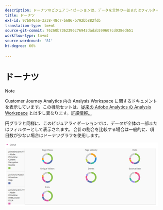 ```yaml
---
description: ドーナツのビジュアライゼーションは、データを全体の一部またはフィルターとして表示します。
title: ドーナツ
exl-id: 97b846a6-3a38-48c7-b686-b792bb882fdb
translation-type: tm+mt
source-git-commit: 76260b7362396c76942dadab599607cd038ed651
workflow-type: tm+mt
source-wordcount: '81'
ht-degree: 66%

---
```


# ドーナツ

>[!NOTE]
>
>Customer Journey Analytics 内の Analysis Workspace に関するドキュメントを表示しています。この機能セットは、[従来の Adobe Analytics の Analysis Workspace](https://docs.adobe.com/content/help/ja-JP/analytics/analyze/analysis-workspace/home.html) とは少し異なります。[詳細情報...](/help/getting-started/cja-aa.md)

円グラフと同様に、このビジュアライゼーションでは、データが全体の一部またはフィルターとして表示されます。 合計の割合を比較する場合は一般的に、項目数が少ない場合はドーナツグラフを使用します。

![](assets/donut.png)
